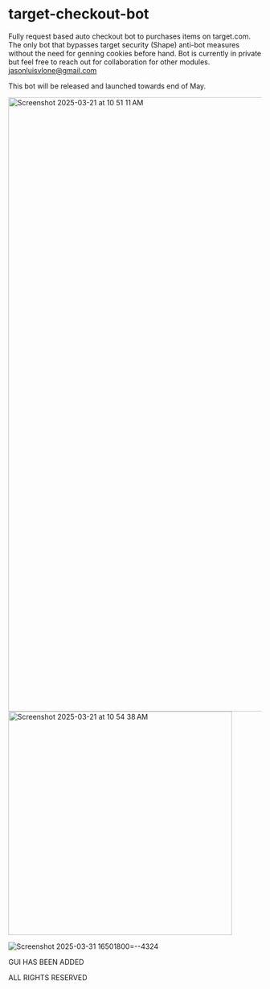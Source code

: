 # target-checkout-bot
Fully request based auto checkout bot to purchases items on target.com. The only bot that bypasses target security (Shape) anti-bot measures without the need for genning cookies before hand. Bot is currently in private but feel free to reach out for collaboration
for other modules. jasonluisvlone@gmail.com

This bot will be released and launched towards end of May. 

<img width="1222" alt="Screenshot 2025-03-21 at 10 51 11 AM" src="https://github.com/user-attachments/assets/fe0262df-e6de-4998-99d8-d476b1b017a3" />

<img width="445" alt="Screenshot 2025-03-21 at 10 54 38 AM" src="https://github.com/user-attachments/assets/5ef95644-4fe1-4064-892f-1543a05e276d" />


![Screenshot 2025-03-31 16501800=--4324](https://github.com/user-attachments/assets/86b6748a-81f1-4d22-87d3-a841efba4e0c)

GUI HAS BEEN ADDED

ALL RIGHTS RESERVED 
